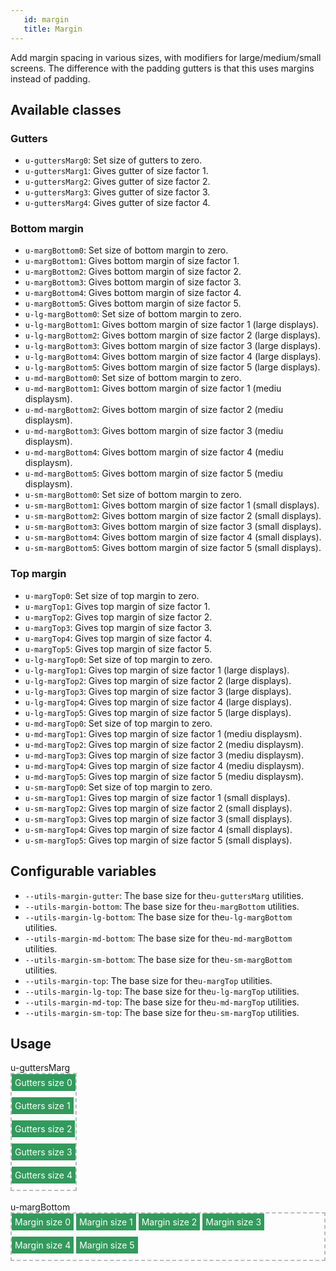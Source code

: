 ```yaml
---
   id: margin
   title: Margin
---
```


<a class="SourceView-page" href="https://github.com/aptuitiv/cacao/blob/master/src/css/utils/margin/"></a>

Add margin spacing in various sizes, with modifiers for large/medium/small screens. The 
difference with the padding gutters is that this uses margins instead of padding.


## Available classes

### Gutters
<a class="SourceView-section" href="https://github.com/aptuitiv/cacao/blob/master/src/css/utils/margin/gutters.css"></a>
* `u-guttersMarg0`: Set size of gutters to zero.
* `u-guttersMarg1`: Gives gutter of size factor 1.
* `u-guttersMarg2`: Gives gutter of size factor 2.
* `u-guttersMarg3`: Gives gutter of size factor 3.
* `u-guttersMarg4`: Gives gutter of size factor 4.

### Bottom margin
<a class="SourceView-section" href="https://github.com/aptuitiv/cacao/blob/master/src/css/utils/margin/marg-bottom.css"></a>
* `u-margBottom0`: Set size of bottom margin to zero.
* `u-margBottom1`: Gives bottom margin of size factor 1.
* `u-margBottom2`: Gives bottom margin of size factor 2.
* `u-margBottom3`: Gives bottom margin of size factor 3.
* `u-margBottom4`: Gives bottom margin of size factor 4.
* `u-margBottom5`: Gives bottom margin of size factor 5.
* `u-lg-margBottom0`: Set size of bottom margin to zero.
* `u-lg-margBottom1`: Gives bottom margin of size factor 1 (large displays).
* `u-lg-margBottom2`: Gives bottom margin of size factor 2 (large displays).
* `u-lg-margBottom3`: Gives bottom margin of size factor 3 (large displays).
* `u-lg-margBottom4`: Gives bottom margin of size factor 4 (large displays).
* `u-lg-margBottom5`: Gives bottom margin of size factor 5 (large displays).
* `u-md-margBottom0`: Set size of bottom margin to zero.
* `u-md-margBottom1`: Gives bottom margin of size factor 1 (mediu displaysm).
* `u-md-margBottom2`: Gives bottom margin of size factor 2 (mediu displaysm).
* `u-md-margBottom3`: Gives bottom margin of size factor 3 (mediu displaysm).
* `u-md-margBottom4`: Gives bottom margin of size factor 4 (mediu displaysm).
* `u-md-margBottom5`: Gives bottom margin of size factor 5 (mediu displaysm).
* `u-sm-margBottom0`: Set size of bottom margin to zero.
* `u-sm-margBottom1`: Gives bottom margin of size factor 1 (small displays).
* `u-sm-margBottom2`: Gives bottom margin of size factor 2 (small displays).
* `u-sm-margBottom3`: Gives bottom margin of size factor 3 (small displays).
* `u-sm-margBottom4`: Gives bottom margin of size factor 4 (small displays).
* `u-sm-margBottom5`: Gives bottom margin of size factor 5 (small displays).

### Top margin
<a class="SourceView-section" href="https://github.com/aptuitiv/cacao/blob/master/src/css/utils/margin/marg-top.css"></a>
* `u-margTop0`: Set size of top margin to zero.
* `u-margTop1`: Gives top margin of size factor 1.
* `u-margTop2`: Gives top margin of size factor 2.
* `u-margTop3`: Gives top margin of size factor 3.
* `u-margTop4`: Gives top margin of size factor 4.
* `u-margTop5`: Gives top margin of size factor 5.
* `u-lg-margTop0`: Set size of top margin to zero.
* `u-lg-margTop1`: Gives top margin of size factor 1 (large displays).
* `u-lg-margTop2`: Gives top margin of size factor 2 (large displays).
* `u-lg-margTop3`: Gives top margin of size factor 3 (large displays).
* `u-lg-margTop4`: Gives top margin of size factor 4 (large displays).
* `u-lg-margTop5`: Gives top margin of size factor 5 (large displays).
* `u-md-margTop0`: Set size of top margin to zero.
* `u-md-margTop1`: Gives top margin of size factor 1 (mediu displaysm).
* `u-md-margTop2`: Gives top margin of size factor 2 (mediu displaysm).
* `u-md-margTop3`: Gives top margin of size factor 3 (mediu displaysm).
* `u-md-margTop4`: Gives top margin of size factor 4 (mediu displaysm).
* `u-md-margTop5`: Gives top margin of size factor 5 (mediu displaysm).
* `u-sm-margTop0`: Set size of top margin to zero.
* `u-sm-margTop1`: Gives top margin of size factor 1 (small displays).
* `u-sm-margTop2`: Gives top margin of size factor 2 (small displays).
* `u-sm-margTop3`: Gives top margin of size factor 3 (small displays).
* `u-sm-margTop4`: Gives top margin of size factor 4 (small displays).
* `u-sm-margTop5`: Gives top margin of size factor 5 (small displays).

## Configurable variables
* `--utils-margin-gutter`: The base size for the`u-guttersMarg` utilities.
* `--utils-margin-bottom`: The base size for the`u-margBottom` utilities.
* `--utils-margin-lg-bottom`: The base size for the`u-lg-margBottom` utilities.
* `--utils-margin-md-bottom`: The base size for the`u-md-margBottom` utilities.
* `--utils-margin-sm-bottom`: The base size for the`u-sm-margBottom` utilities.
* `--utils-margin-top`: The base size for the`u-margTop` utilities.
* `--utils-margin-lg-top`: The base size for the`u-lg-margTop` utilities.
* `--utils-margin-md-top`: The base size for the`u-md-margTop` utilities.
* `--utils-margin-sm-top`: The base size for the`u-sm-margTop` utilities.

## Usage

<style>
.Example-parent{
    border: 2px #bbb dashed;
    display: inline-block;
}
.Example-parent > span{
    background-color: #329A5C;
    color: #FFF;
    display: inline-block;
    margin-bottom: 10px;
    padding: 5px;
    vertical-align: bottom;
}
</style>

<div class="CodeSample CodeSample--padded">
    u-guttersMarg
    <br>   
    <div class="Example-parent">
        <span class="u-guttersMarg0"> Gutters size 0 </span>
        <br>
        <span class="u-guttersMarg1"> Gutters size 1 </span>
        <br>
        <span class="u-guttersMarg2"> Gutters size 2 </span>
        <br>
        <span class="u-guttersMarg3"> Gutters size 3 </span>
        <br>
        <span class="u-guttersMarg4"> Gutters size 4 </span>
    </div>
    <br>
    <br>
    u-margBottom
    <br>
    <div class="Example-parent">
        <span class="u-margBottom0">Margin size 0 </span>
        <span class="u-margBottom1">Margin size 1 </span>
        <span class="u-margBottom2">Margin size 2 </span>
        <span class="u-margBottom3">Margin size 3 </span>
        <span class="u-margBottom4">Margin size 4 </span>
        <span class="u-margBottom5">Margin size 5 </span>
    </div>
</div>
